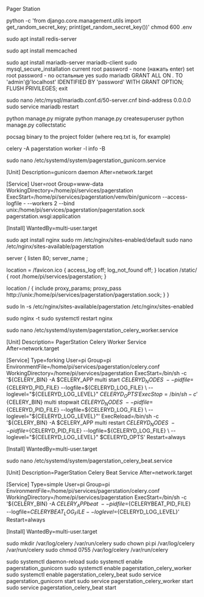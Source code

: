 
Pager Station

python -c 'from django.core.management.utils import get_random_secret_key; print(get_random_secret_key())'
chmod 600 .env

sudo apt install redis-server

sudo apt install memcached

sudo apt install mariadb-server mariadb-client
sudo mysql_secure_installation
current root password - none (нажать enter)
set root password - no
остальные yes
sudo mariadb
GRANT ALL ON *.* TO 'admin'@'localhost' IDENTIFIED BY 'password' WITH GRANT OPTION;
FLUSH PRIVILEGES;
exit

sudo nano /etc/mysql/mariadb.conf.d/50-server.cnf
bind-address 0.0.0.0
sudo service mariadb restart

python manage.py migrate
python manage.py createsuperuser
python manage.py collectstatic

pocsag binary to the project folder (where req.txt is, for example)

celery -A pagerstation worker -l info -B

sudo nano /etc/systemd/system/pagerstation_gunicorn.service

[Unit]
Description=gunicorn daemon
After=network.target

[Service]
User=root
Group=www-data
WorkingDirectory=/home/pi/services/pagerstation
ExecStart=/home/pi/services/pagerstation/venv/bin/gunicorn --access-logfile - --workers 2 --bind unix:/home/pi/services/pagerstation/pagerstation.sock pagerstation.wsgi:application

[Install]
WantedBy=multi-user.target



sudo apt install nginx
sudo rm /etc/nginx/sites-enabled/default
sudo nano /etc/nginx/sites-available/pagerstation

server {
listen 80;
server_name ;

location = /favicon.ico { access_log off; log_not_found off; }
location /static/ {
root /home/pi/services/pagerstation;
}

location / {
include proxy_params;
proxy_pass http://unix:/home/pi/services/pagerstation/pagerstation.sock;
}
}

sudo ln -s /etc/nginx/sites-available/pagerstation /etc/nginx/sites-enabled

sudo nginx -t
sudo systemctl restart nginx



sudo nano /etc/systemd/system/pagerstation_celery_worker.service

[Unit]
Description= PagerStation Celery Worker Service
After=network.target

[Service]
Type=forking
User=pi
Group=pi
EnvironmentFile=/home/pi/services/pagerstation/celery.conf
WorkingDirectory=/home/pi/services/pagerstation
ExecStart=/bin/sh -c '${CELERY_BIN} -A $CELERY_APP multi start $CELERYD_NODES \
    --pidfile=${CELERYD_PID_FILE} --logfile=${CELERYD_LOG_FILE} \
    --loglevel="${CELERYD_LOG_LEVEL}" $CELERYD_OPTS'
ExecStop=/bin/sh -c '${CELERY_BIN} multi stopwait $CELERYD_NODES \
    --pidfile=${CELERYD_PID_FILE} --logfile=${CELERYD_LOG_FILE} \
    --loglevel="${CELERYD_LOG_LEVEL}"'
ExecReload=/bin/sh -c '${CELERY_BIN} -A $CELERY_APP multi restart $CELERYD_NODES \
    --pidfile=${CELERYD_PID_FILE} --logfile=${CELERYD_LOG_FILE} \
    --loglevel="${CELERYD_LOG_LEVEL}" $CELERYD_OPTS'
Restart=always

[Install]
WantedBy=multi-user.target

sudo nano /etc/systemd/system/pagerstation_celery_beat.service

[Unit]
Description=PagerStation Celery Beat Service
After=network.target

[Service]
Type=simple
User=pi
Group=pi
EnvironmentFile=/home/pi/services/pagerstation/celery.conf
WorkingDirectory=/home/pi/services/pagerstation
ExecStart=/bin/sh -c '${CELERY_BIN} -A ${CELERY_APP} beat  \
    --pidfile=${CELERYBEAT_PID_FILE} \
    --logfile=${CELERYBEAT_LOG_FILE} --loglevel=${CELERYD_LOG_LEVEL}'
Restart=always

[Install]
WantedBy=multi-user.target

sudo mkdir /var/log/celery /var/run/celery
sudo chown pi:pi /var/log/celery /var/run/celery 
sudo chmod 0755 /var/log/celery /var/run/celery

sudo systemctl daemon-reload
sudo systemctl enable pagerstation_gunicorn
sudo systemctl enable pagerstation_celery_worker
sudo systemctl enable pagerstation_celery_beat
sudo service pagerstation_gunicorn start
sudo service pagerstation_celery_worker start
sudo service pagerstation_celery_beat start

